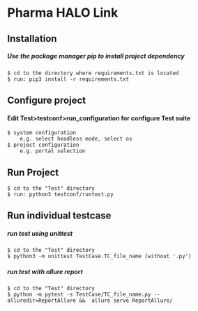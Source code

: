 # Pharma HALO Link

## Installation
##### Use the package manager pip to install project dependency

    $ cd to the directory where requirements.txt is located
    $ run: pip3 install -r requirements.txt


## Configure project
#### Edit Test>testconf>run_configuration for configure Test suite
    $ system configuration
        e.g. select headless mode, select os
    $ project configuration
        e.g. portal selection 


## Run Project

    $ cd to the "Test" directory
    $ run: python3 testconf/runtest.py

## Run individual testcase

 ##### run test using unittest

    $ cd to the "Test" directory
    $ python3 -m unittest TestCase.TC_file_name (without '.py')
    
##### run test with allure report

    $ cd to the "Test" directory
    $ python -m pytest -s TestCase/TC_file_name.py --alluredir=ReportAllure &&  allure serve ReportAllure/
